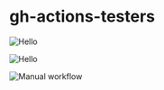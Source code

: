 # gh-actions-testers

![Hello](https://github.com/cdinu/gh-actions-testers/workflows/Hello/badge.svg)

![Hello](https://github.com/cdinu/gh-actions-testers/workflows/Hello/badge.svg?branch=master)

![Manual workflow](https://github.com/cdinu/gh-actions-testers/workflows/Manual%20workflow/badge.svg)
